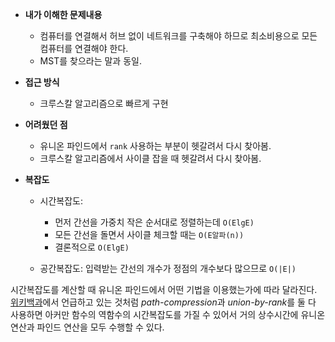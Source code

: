 - **내가 이해한 문제내용**
  - 컴퓨터를 연결해서 허브 없이 네트워크를 구축해야 하므로 최소비용으로 모든 컴퓨터를 연결해야 한다. 
  - MST를 찾으라는 말과 동일.
- **접근 방식**

  - 크루스칼 알고리즘으로 빠르게 구현
- **어려웠던 점**
  - 유니온 파인드에서 `rank` 사용하는 부분이 헷갈려서 다시 찾아봄.
  - 크루스칼 알고리즘에서 사이클 잡을 때 헷갈려서 다시 찾아봄.
- **복잡도**
  - 시간복잡도:
    - 먼저 간선을 가중치 작은 순서대로 정렬하는데 `O(ElgE)`
    - 모든 간선을 돌면서 사이클 체크할 때는 `O(E알파(n))`
    - 결론적으로 `O(ElgE)`

  - 공간복잡도: 입력받는 간선의 개수가 정점의 개수보다 많으므로 `O(|E|)`

시간복잡도를 계산할 때 유니온 파인드에서 어떤 기법을 이용했는가에 따라 달라진다. [위키백과](https://en.wikipedia.org/wiki/Disjoint-set_data_structure#Time_complexity)에서 언급하고 있는 것처럼 *path-compression*과 *union-by-rank*를 둘 다 사용하면 아커만 함수의 역함수의 시간복잡도를 가질 수 있어서 거의 상수시간에 유니온 연산과 파인드 연산을 모두 수행할 수 있다.